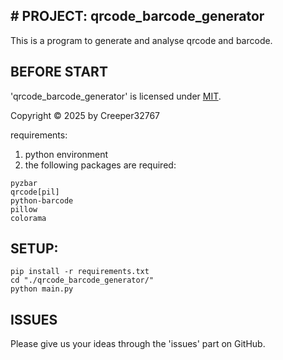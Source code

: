 ## # PROJECT: qrcode_barcode_generator

This is a program to generate and analyse qrcode and barcode.

## BEFORE START

'qrcode_barcode_generator' is licensed under [MIT](./LICENSE).

Copyright © 2025 by Creeper32767

requirements:

1. python environment
2. the following packages are required:

```
pyzbar
qrcode[pil]
python-barcode
pillow
colorama
```

## SETUP:

```
pip install -r requirements.txt
cd "./qrcode_barcode_generator/"
python main.py
```

## ISSUES

Please give us your ideas through the 'issues' part on GitHub.

